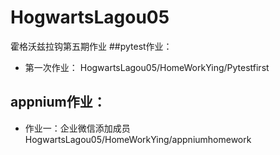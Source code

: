 # HogwartsLagou05
霍格沃兹拉钩第五期作业
##pytest作业：
- 第一次作业：
    HogwartsLagou05/HomeWorkYing/Pytestfirst
## appnium作业：
- 作业一：企业微信添加成员
    HogwartsLagou05/HomeWorkYing/appniumhomework